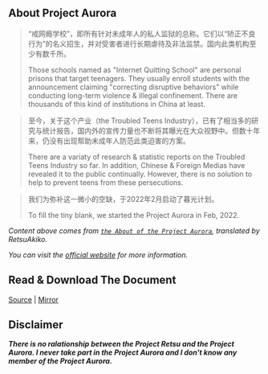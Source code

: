 ## About Project Aurora

> “戒网瘾学校”，即所有针对未成年人的私人监狱的总称。它们以“矫正不良行为”的名义招生，并对受害者进行长期虐待及非法监禁。国内此类机构至少有数千所。
>
> Those schools named as "Internet Quitting School" are personal prisons that target teenagers. They usually enroll students with the announcement claiming "correcting disruptive behaviors" while conducting long-term violence & illegal confinement. There are thousands of this kind of institutions in China at least.

> 至今，关于这个产业（the Troubled Teens Industry），已有了相当多的研究与统计报告，国内外的宣传力量也不断将其曝光在大众视野中。但数十年来，仍没有出现帮助未成年人防范此类迫害的方案。
>
> There are a variaty of research & statistic reports on the Troubled Teens Industry so far. In addition, Chinese & Foreign Medias have revealed it to the public continually. However, there is no solution to help to prevent teens from these persecutions.

> 我们为弥补这一微小的空缺，于2022年2月启动了暮光计划。
>
> To fill the tiny blank, we started the Project Aurora in Feb, 2022.

*Content above comes from [`the About of the Project Aurora`](https://proj3ctaurora.tilda.ws/about), translated by RetsuAkiko.*

*You can visit the [official website](https://proj3ctaurora.tilda.ws/) for more information.*

## Read & Download The Document

[Source](https://files.fm/f/bztj5cu2a) | [Mirror](https://raw.githubusercontent.com/akiko-blog/Project.Aurora_Archive/main/project_aurora.pdf)

## Disclaimer

***There is no ralationship between the Project Retsu and the Project Aurora. I never take part in the Project Aurora and I don't know any member of the Project Aurora.***
